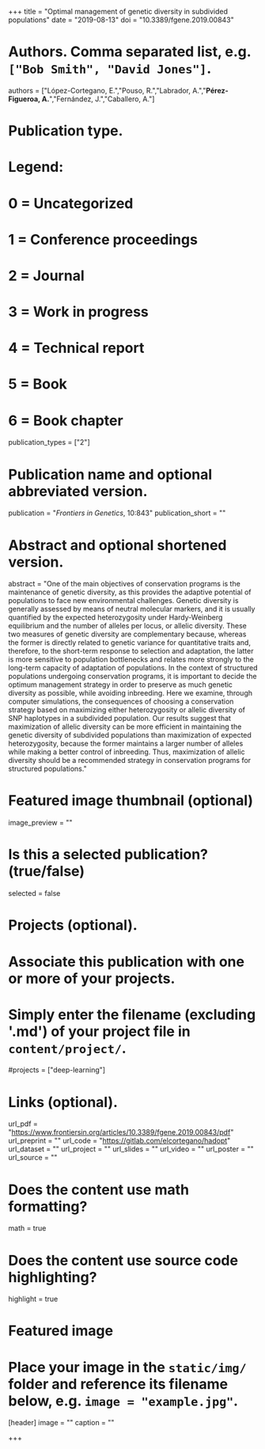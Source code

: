 +++
title = "Optimal management of genetic diversity in subdivided populations"
date = "2019-08-13"
doi = "10.3389/fgene.2019.00843"

# Authors. Comma separated list, e.g. `["Bob Smith", "David Jones"]`.
authors = ["López-Cortegano, E.","Pouso, R.","Labrador, A.","**Pérez-Figueroa, A.**","Fernández, J.","Caballero, A."]

# Publication type.
# Legend:
# 0 = Uncategorized
# 1 = Conference proceedings
# 2 = Journal
# 3 = Work in progress
# 4 = Technical report
# 5 = Book
# 6 = Book chapter
publication_types = ["2"]

# Publication name and optional abbreviated version.
publication = "*Frontiers in Genetics*, 10:843"
publication_short = ""

# Abstract and optional shortened version.
abstract = "One of the main objectives of conservation programs is the maintenance of genetic diversity, as this provides the adaptive potential of populations to face new environmental challenges. Genetic diversity is generally assessed by means of neutral molecular markers, and it is usually quantified by the expected heterozygosity under Hardy-Weinberg equilibrium and the number of alleles per locus, or allelic diversity. These two measures of genetic diversity are complementary because, whereas the former is directly related to genetic variance for quantitative traits and, therefore, to the short-term response to selection and adaptation, the latter is more sensitive to population bottlenecks and relates more strongly to the long-term capacity of adaptation of populations. In the context of structured populations undergoing conservation programs, it is important to decide the optimum management strategy in order to preserve as much genetic diversity as possible, while avoiding inbreeding. Here we examine, through computer simulations, the consequences of choosing a conservation strategy based on maximizing either heterozygosity or allelic diversity of SNP haplotypes in a subdivided population. Our results suggest that maximization of allelic diversity can be more efficient in maintaining the genetic diversity of subdivided populations than maximization of expected heterozygosity, because the former maintains a larger number of alleles while making a better control of inbreeding. Thus, maximization of allelic diversity should be a recommended strategy in conservation programs for structured populations."

# Featured image thumbnail (optional)
image_preview = ""

# Is this a selected publication? (true/false)
selected = false

# Projects (optional).
#   Associate this publication with one or more of your projects.
#   Simply enter the filename (excluding '.md') of your project file in `content/project/`.
#projects = ["deep-learning"]

# Links (optional).
url_pdf = "https://www.frontiersin.org/articles/10.3389/fgene.2019.00843/pdf"
url_preprint = ""
url_code = "https://gitlab.com/elcortegano/hadopt"
url_dataset = ""
url_project = ""
url_slides = ""
url_video = ""
url_poster = ""
url_source = ""


# Does the content use math formatting?
math = true

# Does the content use source code highlighting?
highlight = true

# Featured image
# Place your image in the `static/img/` folder and reference its filename below, e.g. `image = "example.jpg"`.
[header]
image = ""
caption = ""

+++


